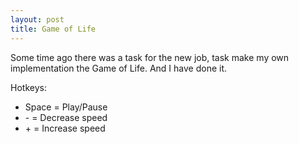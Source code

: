 ```yaml
---
layout: post
title: Game of Life
---
```


Some time ago there was a task for the new job, task make my own implementation the Game of Life. And I have done it.

Hotkeys:
<ul>
<li>Space = Play/Pause</li>
<li> - = Decrease speed</li>
<li> + = Increase speed</li>
</ul>

<canvas id="main-canvas"></canvas>
<script src="https://raw.githubusercontent.com/freekode/game-of-life/gh-pages/main.js"></script>
